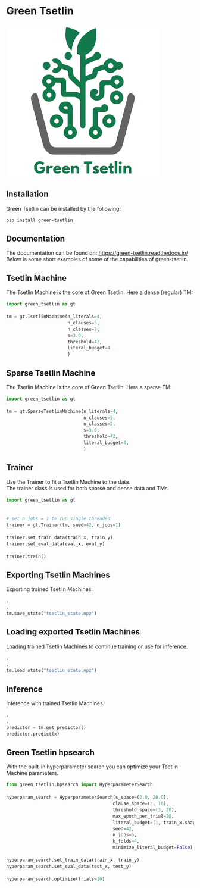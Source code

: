 
Green Tsetlin
==============
![logo](docs/image/Green%20Tsetlin%20transparent%20gray.png)


## Installation
Green Tsetlin can be installed by the following:
```bash
pip install green-tsetlin
```

## Documentation
The documentation can be found on: https://green-tsetlin.readthedocs.io/  
Below is some short examples of some of the capabilities of green-tsetlin.


## Tsetlin Machine
The Tsetlin Machine is the core of Green Tsetlin.
Here a dense (regular) TM:
```python
import green_tsetlin as gt

tm = gt.TsetlinMachine(n_literals=4,
                       n_clauses=5,
                       n_classes=2,
                       s=3.0,
                       threshold=42,
                       literal_budget=4
                       )
```


## Sparse Tsetlin Machine
The Tsetlin Machine is the core of Green Tsetlin.
Here a sparse TM:
```python
import green_tsetlin as gt

tm = gt.SparseTsetlinMachine(n_literals=4,
                             n_clauses=5,
                             n_classes=2,
                             s=3.0,
                             threshold=42,
                             literal_budget=4,
                             )
```


## Trainer
Use the Trainer to fit a Tsetlin Machine to the data.  
The trainer class is used for both sparse and dense data and TMs.
```python
import green_tsetlin as gt
        

# set n_jobs = 1 to run single threaded
trainer = gt.Trainer(tm, seed=42, n_jobs=1)

trainer.set_train_data(train_x, train_y)
trainer.set_eval_data(eval_x, eval_y)

trainer.train()
```

## Exporting Tsetlin Machines
Exporting trained Tsetlin Machines.
```python
.
.
tm.save_state("tsetlin_state.npz")
```


## Loading exported Tsetlin Machines
Loading trained Tsetlin Machines to continue training or use for inference.
```python
.
.
tm.load_state("tsetlin_state.npz")
```

## Inference
Inference with trained Tsetlin Machines.
```python
.
.
predictor = tm.get_predictor()
predictor.predict(x)
```

## Green Tsetlin hpsearch
With the built-in hyperparameter search you can optimize your Tsetlin Machine parameters.
```python
from green_tsetlin.hpsearch import HyperparameterSearch

hyperparam_search = HyperparameterSearch(s_space=(2.0, 20.0),
                                        clause_space=(5, 10),
                                        threshold_space=(3, 20),
                                        max_epoch_per_trial=20,
                                        literal_budget=(1, train_x.shape[1]),
                                        seed=42,
                                        n_jobs=5,
                                        k_folds=4,
                                        minimize_literal_budget=False)

hyperparam_search.set_train_data(train_x, train_y)
hyperparam_search.set_eval_data(test_x, test_y)

hyperparam_search.optimize(trials=10)
```



